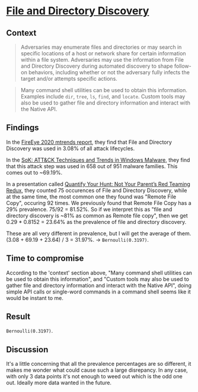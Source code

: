 # [File and Directory Discovery](https://attack.mitre.org/techniques/T1083/)

## Context
>Adversaries may enumerate files and directories or may search in specific locations of a host or network share for certain information within a file system. Adversaries may use the information from File and Directory Discovery during automated discovery to shape follow-on behaviors, including whether or not the adversary fully infects the target and/or attempts specific actions.

>Many command shell utilities can be used to obtain this information. Examples include `dir`, `tree`, `ls`, `find`, and `locate`. Custom tools may also be used to gather file and directory information and interact with the Native API.

## Findings
In the [FireEye 2020 mtrends report](https://www.fireeye.com/current-threats/annual-threat-report/mtrends.html), they find that File and Directory Discovery was used in 3.08% of all attack lifecycles. 

In the [SoK: ATT&CK Techniques and Trends in Windows Malware](https://krisk.io/publication/mitre-attack-securecomm19/), they find that this attack step was used in 658 out of 951 malware families. This comes out to ~69.19%. 

In a presentation called [Quantify Your Hunt: Not Your Parent’s Red Teaming Redux](https://www.sans.org/cyber-security-summit/archives/file/summit_archive_1536351477.pdf), they counted 75 occurences of File and Directory Discovery, while at the same time, the most common one they found was "Remote File Copy", occuring 92 times. We previously found that Remote File Copy has a 29% prevalence. 75/92 = 81.52%. So if we interpret this as "file and directory discovery is ~81% as common as Remote file copy", then we get 0.29 * 0.8152 = 23.64% as the prevalence of file and directory discovery.

These are all very different in prevalence, but I will get the average of them. (3.08 + 69.19 + 23.64) / 3 = 31.97%. -> ```Bernoulli(0.3197)```. 

## Time to compromise
According to the 'context' section above, "Many command shell utilities can be used to obtain this information", and "Custom tools may also be used to gather file and directory information and interact with the Native API", doing simple API calls or single-word commands in a command shell seems like it would be instant to me. 

## Result
```Bernoulli(0.3197)```.

## Discussion
It's a little concerning that all the prevalence percentages are so different, it makes me wonder what could cause such a large disrepancy. In any case, with only 3 data points it's not enough to weed out which is the odd one out. Ideally more data wanted in the future. 